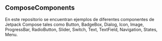 ## ComposeComponents
En este repositorio se encuentran ejemplos de diferentes componentes de Jetpack Compose tales como Button, BadgeBox, Dialog, Icon, Image, ProgressBar, RadioButton, Slider, Switch, Text, TextField, Navigation, States, Menu.




